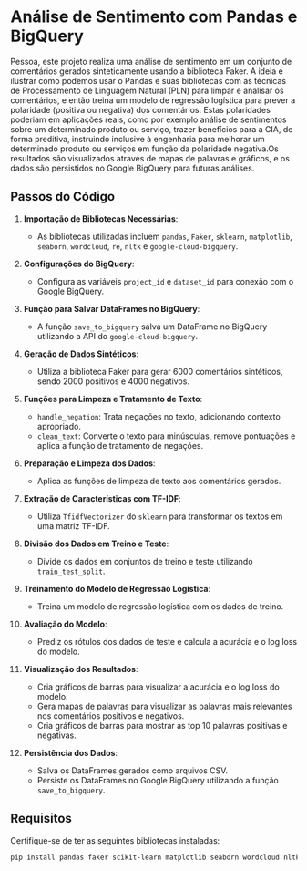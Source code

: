 # Análise de Sentimento com Pandas e BigQuery

Pessoa, este projeto realiza uma análise de sentimento em um conjunto de comentários gerados sinteticamente usando a biblioteca Faker. A ideia é ilustrar como podemos usar o Pandas e suas bibliotecas com as técnicas de Processamento de Linguagem Natural (PLN) para limpar e analisar os comentários, e então treina um modelo de regressão logística para prever a polaridade (positiva ou negativa) dos comentários. Estas polaridades poderiam em aplicações reais, como por exemplo análise de sentimentos sobre um determinado produto ou serviço, trazer benefícios para a CIA, de forma preditiva, instruindo inclusive à engenharia para melhorar um determinado produto ou serviços em função da polaridade negativa.Os resultados são visualizados através de mapas de palavras e gráficos, e os dados são persistidos no Google BigQuery para futuras análises.

## Passos do Código

1. **Importação de Bibliotecas Necessárias**:

   - As bibliotecas utilizadas incluem `pandas`, `Faker`, `sklearn`, `matplotlib`, `seaborn`, `wordcloud`, `re`, `nltk` e `google-cloud-bigquery`.

2. **Configurações do BigQuery**:

   - Configura as variáveis `project_id` e `dataset_id` para conexão com o Google BigQuery.

3. **Função para Salvar DataFrames no BigQuery**:

   - A função `save_to_bigquery` salva um DataFrame no BigQuery utilizando a API do `google-cloud-bigquery`.

4. **Geração de Dados Sintéticos**:

   - Utiliza a biblioteca Faker para gerar 6000 comentários sintéticos, sendo 2000 positivos e 4000 negativos.

5. **Funções para Limpeza e Tratamento de Texto**:

   - `handle_negation`: Trata negações no texto, adicionando contexto apropriado.
   - `clean_text`: Converte o texto para minúsculas, remove pontuações e aplica a função de tratamento de negações.

6. **Preparação e Limpeza dos Dados**:

   - Aplica as funções de limpeza de texto aos comentários gerados.

7. **Extração de Características com TF-IDF**:

   - Utiliza `TfidfVectorizer` do `sklearn` para transformar os textos em uma matriz TF-IDF.

8. **Divisão dos Dados em Treino e Teste**:

   - Divide os dados em conjuntos de treino e teste utilizando `train_test_split`.

9. **Treinamento do Modelo de Regressão Logística**:

   - Treina um modelo de regressão logística com os dados de treino.

10. **Avaliação do Modelo**:

    - Prediz os rótulos dos dados de teste e calcula a acurácia e o log loss do modelo.

11. **Visualização dos Resultados**:

    - Cria gráficos de barras para visualizar a acurácia e o log loss do modelo.
    - Gera mapas de palavras para visualizar as palavras mais relevantes nos comentários positivos e negativos.
    - Cria gráficos de barras para mostrar as top 10 palavras positivas e negativas.

12. **Persistência dos Dados**:
    - Salva os DataFrames gerados como arquivos CSV.
    - Persiste os DataFrames no Google BigQuery utilizando a função `save_to_bigquery`.

## Requisitos

Certifique-se de ter as seguintes bibliotecas instaladas:

```bash
pip install pandas faker scikit-learn matplotlib seaborn wordcloud nltk google-cloud-bigquery
```
